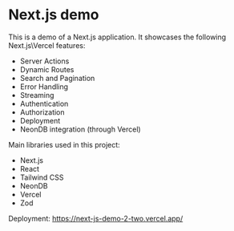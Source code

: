 # Next.js demo

This is a demo of a Next.js application. It showcases the following
Next.js\Vercel features:

- Server Actions
- Dynamic Routes
- Search and Pagination
- Error Handling
- Streaming
- Authentication
- Authorization
- Deployment
- NeonDB integration (through Vercel)

Main libraries used in this project:

- Next.js
- React
- Tailwind CSS
- NeonDB
- Vercel
- Zod

Deployment: <https://next-js-demo-2-two.vercel.app/>
